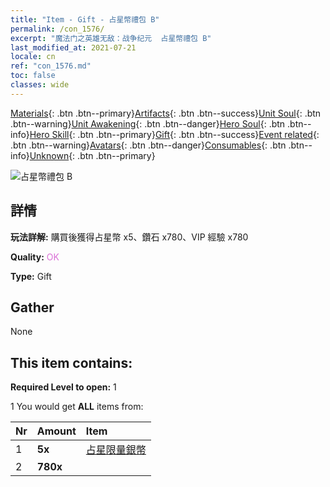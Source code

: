 ```yaml
---
title: "Item - Gift - 占星幣禮包 B"
permalink: /con_1576/
excerpt: "魔法门之英雄无敌：战争纪元  占星幣禮包 B"
last_modified_at: 2021-07-21
locale: cn
ref: "con_1576.md"
toc: false
classes: wide
---
```

 [Materials](/ItemsCN/){: .btn .btn--primary}[Artifacts](/ItemsCN/Artifacts/){: .btn .btn--success}[Unit Soul](/ItemsCN/UnitSoul/){: .btn .btn--warning}[Unit Awakening](/ItemsCN/UnitAwakening/){: .btn .btn--danger}[Hero Soul](/ItemsCN/HeroSoul/){: .btn .btn--info}[Hero Skill](/ItemsCN/HeroSkill/){: .btn .btn--primary}[Gift](/ItemsCN/Gift/){: .btn .btn--success}[Event related](/ItemsCN/Events/){: .btn .btn--warning}[Avatars](/ItemsCN/Avatars/){: .btn .btn--danger}[Consumables](/ItemsCN/Consumables/){: .btn .btn--info}[Unknown](/ItemsCN/Unknown/){: .btn .btn--primary}

 ![占星幣禮包 B](/images/t/i_907192.png)

## 詳情
 **玩法詳解:** 購買後獲得占星幣 x5、鑽石 x780、VIP 經驗 x780

 **Quality:** <span style="color: #DA70D6">OK</span>

 **Type:** Gift

## Gather

  None

## This item contains:

 **Required Level to open:** 1

 1 You would get **ALL** items  from:

  | Nr | Amount |     Item    |
  |:---|:-------|:------------|
  | 1 |  **5x** | [占星限量銀幣](/cn/Items/con_969/) |  | 
  | 2 |  **780x** | <i class="fas fa-gem"/> |  | 
